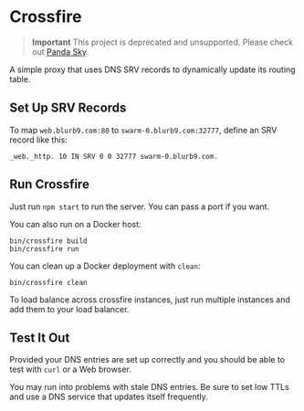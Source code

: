 # Crossfire

> **Important** This project is deprecated and unsupported.
> Please check out [Panda Sky](https://sky.pandastrike.com).

A simple proxy that uses DNS SRV records to dynamically update its routing table.

## Set Up SRV Records

To map `web.blurb9.com:80` to `swarm-0.blurb9.com:32777`, define an SRV record like this:

```
_web._http. 10 IN SRV 0 0 32777 swarm-0.blurb9.com.
```

## Run Crossfire

Just run `npm start` to run the server. You can pass a port if you want.

You can also run on a Docker host:

```
bin/crossfire build
bin/crossfire run
```

You can clean up a Docker deployment with `clean`:

```
bin/crossfire clean
```

To load balance across crossfire instances, just run multiple instances and add them to your load balancer.

## Test It Out

Provided your DNS entries are set up correctly and you should be able to test with `curl` or a Web browser.

You may run into problems with stale DNS entries. Be sure to set low TTLs and use a DNS service that updates itself frequently.
